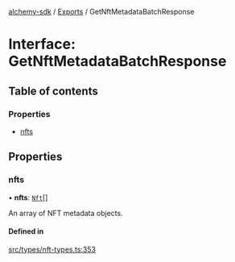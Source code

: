 [alchemy-sdk](../README.md) / [Exports](../modules.md) / GetNftMetadataBatchResponse

# Interface: GetNftMetadataBatchResponse

## Table of contents

### Properties

- [nfts](GetNftMetadataBatchResponse.md#nfts)

## Properties

### nfts

• **nfts**: [`Nft`](Nft.md)[]

An array of NFT metadata objects.

#### Defined in

[src/types/nft-types.ts:353](https://github.com/alchemyplatform/alchemy-sdk-js/blob/277f926/src/types/nft-types.ts#L353)
